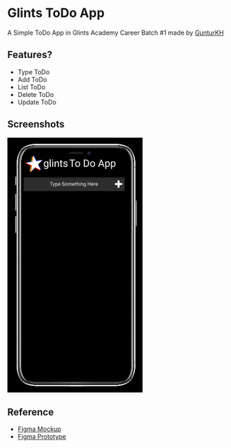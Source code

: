 # Glints ToDo App

A Simple ToDo App in Glints Academy Career Batch #1 made by [GunturKH](https://github.com/gunturkh)

## Features?

- Type ToDo
- Add ToDo
- List ToDo
- Delete ToDo
- Update ToDo

## Screenshots

![Glints ToDo App](glintstodo.png)

## Reference

- [Figma Mockup](https://www.figma.com/file/VGC0jeChl3GuWZRnj782uS5y/To-Do-App)
- [Figma Prototype](https://www.figma.com/proto/VGC0jeChl3GuWZRnj782uS5y/To-Do-App?scaling=scale-down&node-id=1%3A2)